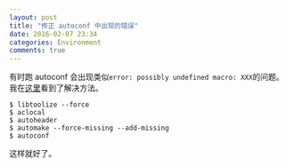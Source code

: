 ```yaml
---
layout: post
title: "修正 autoconf 中出现的错误"
date: 2016-02-07 23:34
categories: Environment
comments: true
---
```


有时跑 autoconf 会出现类似`error: possibly undefined macro: XXX`的问题。我在[这里](https://bbs.archlinux.org/viewtopic.php?id=161452)看到了解决方法。

    $ libtoolize --force
    $ aclocal
    $ autoheader
    $ automake --force-missing --add-missing
    $ autoconf

这样就好了。
